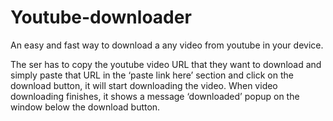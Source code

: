 # Youtube-downloader

An easy and fast way  to download a any video  from youtube in your device.

The ser has to copy the youtube video URL that they want to download and simply paste that URL in the ‘paste link here’ section and click on the download button, it will start downloading the video. When video downloading finishes, it shows a message ‘downloaded’ popup on the window below the download button.
